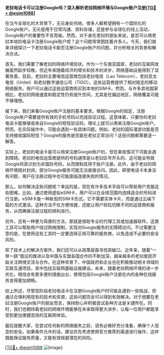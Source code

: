 **老挝电话卡可以注册Google吗？深入解析老挝网络环境与Google账户注册[[TG💪+ @esim1088](https://t.me/s/esim1088)]**

在当今全球化的大背景下，无论身处何地，很多人都希望拥有一个国际化的Google账户。无论是用于日常沟通、资料存储，还是参与全球化的线上活动，Google账户的重要性不言而喻。然而，对于身在老挝的朋友来说，是否可以用老挝本地的电话卡注册Google账户呢？这个问题常常困扰着许多人。今天，我们就来详细探讨一下老挝电话卡能否注册Google账户的问题，并分析相关的背景和解决办法。

首先，我们需要了解老挝的网络环境现状。作为一个东南亚国家，老挝的互联网发展虽然起步较晚，但近年来随着经济的增长和技术的进步，网络基础设施得到了显著改善。目前，老挝的主要电信运营商包括老挝电信（Lao Telecom）、老挝亚太电信（Unitel）和老挝数字通信公司（TIGO）。这些运营商提供了相对稳定的移动网络服务，用户可以通过这些运营商购买到本地的SIM卡。然而，与许多其他国家相比，老挝的网络速度和稳定性仍有提升空间，尤其是在偏远地区，网络覆盖可能不够理想。

接下来，我们来看Google账户注册的基本要求。根据Google的规定，注册Google账户需要提供有效的手机号码以完成验证过程。这意味着，只要你的老挝电话卡能够接收来自Google的短信验证码，理论上就可以用来注册Google账户。然而，在实际操作中，可能会遇到一些具体问题。例如，老挝的国际漫游功能是否支持接收国际短信？Google的服务是否能在老挝正常访问？这些问题都需要逐一解答。

实际上，老挝的电话卡是可以用来注册Google账户的，但在某些情况下可能会遇到障碍。老挝的电信运营商提供的号码通常是以老挝区号开头的，这可能会导致Google将其识别为非国际号码，从而限制其用于账户注册。此外，由于老挝的网络环境相对封闭，部分Google服务可能无法直接访问。因此，即使电话卡本身没有问题，用户在注册过程中也可能面临连接失败的情况。

那么，如何解决这些问题呢？幸运的是，现在有许多技术手段可以帮助用户克服这些困难。比如，通过使用虚拟eSIM卡，用户可以在全球范围内选择适合的号码进行注册。eSIM卡是一种新型的SIM卡形式，它不需要实体卡片，而是通过云端下载的方式激活。这种方法不仅方便快捷，还能让用户轻松切换不同的运营商和服务，从而确保注册过程的顺利进行。

另外，还有一种更为简便的方法，那就是借助专业的代理工具或加速器软件。这类工具可以帮助用户绕过网络限制，实现对Google服务的无障碍访问。不过需要注意的是，在使用这些工具时一定要选择正规可靠的服务商，以免造成不必要的安全风险。

除了技术上的解决方案外，我们还可以从政策层面寻找突破口。近年来，随着“一带一路”倡议的推进以及中国与东盟各国合作的不断加深，越来越多的老挝居民开始关注跨境交流与合作。在这种背景下，中国政府和企业也在积极推动相关领域的互联互通项目，其中包括互联网基础设施建设。未来，随着老挝网络环境的进一步优化，相信会有更多便利措施出台，使得包括Google账户注册在内的各种在线服务变得更加顺畅。

综上所述，尽管现阶段老挝电话卡在注册Google账户时可能会遇到一些挑战，但通过合理利用现有的技术和资源，这些问题完全可以得到有效解决。对于想要在老挝注册Google账户的朋友而言，保持耐心并积极尝试各种方法是关键所在。同时，我们也期待着老挝的网络环境能够在未来取得更大进步，让每一位用户都能享受到更加便捷高效的互联网体验。

最后提醒大家，在尝试任何新的网络服务之前，请务必做好充分准备，确保个人信息的安全。如果条件允许的话，建议优先考虑使用官方推荐的渠道进行操作，这样既能保证服务质量，又能有效规避潜在的风险。

[[TG💪+ @esim1088](https://t.me/s/esim1088) ![Image](https://i.postimg.cc/4NQfJmqS/Snipaste-2025-05-13-00-14-12.png)]